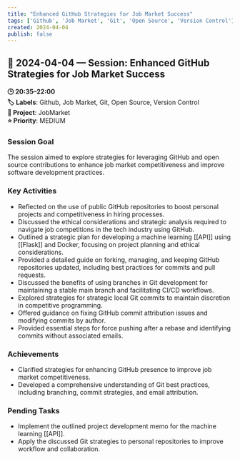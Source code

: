 ```yaml
---
title: "Enhanced GitHub Strategies for Job Market Success"
tags: ['Github', 'Job Market', 'Git', 'Open Source', 'Version Control']
created: 2024-04-04
publish: false
---
```


## 📅 2024-04-04 — Session: Enhanced GitHub Strategies for Job Market Success

**🕒 20:35–22:00**  
**🏷️ Labels**: Github, Job Market, Git, Open Source, Version Control  
**📂 Project**: JobMarket  
**⭐ Priority**: MEDIUM  


### Session Goal
The session aimed to explore strategies for leveraging GitHub and open source contributions to enhance job market competitiveness and improve software development practices.

### Key Activities
- Reflected on the use of public GitHub repositories to boost personal projects and competitiveness in hiring processes.
- Discussed the ethical considerations and strategic analysis required to navigate job competitions in the tech industry using GitHub.
- Outlined a strategic plan for developing a machine learning [[API]] using [[Flask]] and Docker, focusing on project planning and ethical considerations.
- Provided a detailed guide on forking, managing, and keeping GitHub repositories updated, including best practices for commits and pull requests.
- Discussed the benefits of using branches in Git development for maintaining a stable main branch and facilitating CI/CD workflows.
- Explored strategies for strategic local Git commits to maintain discretion in competitive programming.
- Offered guidance on fixing GitHub commit attribution issues and modifying commits by author.
- Provided essential steps for force pushing after a rebase and identifying commits without associated emails.

### Achievements
- Clarified strategies for enhancing GitHub presence to improve job market competitiveness.
- Developed a comprehensive understanding of Git best practices, including branching, commit strategies, and email attribution.

### Pending Tasks
- Implement the outlined project development memo for the machine learning [[API]].
- Apply the discussed Git strategies to personal repositories to improve workflow and collaboration.
